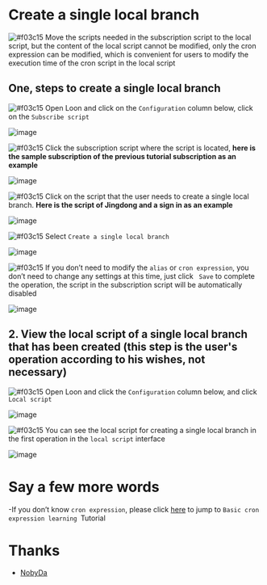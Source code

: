 # Create a single local branch

![#f03c15](https://placehold.it/15/f03c15/000000?text=+) Move the scripts needed in the subscription script to the local script, but the content of the local script cannot be modified, only the cron expression can be modified, which is convenient for users to modify the execution time of the cron script in the local script

## One, steps to create a single local branch

![#f03c15](https://placehold.it/15/f03c15/000000?text=+) Open Loon and click on the `Configuration` column below, click on the `Subscribe script`

![image](https://raw.githubusercontent.com/chiupam/tutorial-image/master/Loon/Plus/Remote_Script.jpg)

![#f03c15](https://placehold.it/15/f03c15/000000?text=+) Click the subscription script where the script is located, **here is the sample subscription of the previous tutorial subscription as an example**

![image](https://raw.githubusercontent.com/chiupam/tutorial-image/master/Loon/Plus/Branch_1.jpg)

![#f03c15](https://placehold.it/15/f03c15/000000?text=+) Click on the script that the user needs to create a single local branch. **Here is the script of Jingdong and a sign in as an example**

![image](https://raw.githubusercontent.com/chiupam/tutorial-image/master/Loon/Plus/Branch_2.jpg)

![#f03c15](https://placehold.it/15/f03c15/000000?text=+) Select `Create a single local branch`

![image](https://raw.githubusercontent.com/chiupam/tutorial-image/master/Loon/Plus/Branch_3.jpg)

![#f03c15](https://placehold.it/15/f03c15/000000?text=+) If you don’t need to modify the `alias` or `cron expression`, you don’t need to change any settings at this time, just click ` Save` to complete the operation, the script in the subscription script will be automatically disabled

![image](https://raw.githubusercontent.com/chiupam/tutorial-image/master/Loon/Plus/Branch_4.jpg)

## 2. View the local script of a single local branch that has been created (this step is the user's operation according to his wishes, not necessary)

![#f03c15](https://placehold.it/15/f03c15/000000?text=+) Open Loon and click the `Configuration` column below, and click `Local script`

![image](https://raw.githubusercontent.com/chiupam/tutorial-image/master/Loon/Plus/Local_Script.jpg)

![#f03c15](https://placehold.it/15/f03c15/000000?text=+) You can see the local script for creating a single local branch in the first operation in the `local script` interface

![image](https://raw.githubusercontent.com/chiupam/tutorial-image/master/Loon/Plus/Branch_5.jpg)

# Say a few more words

-If you don’t know `cron expression`, please click [here](https://github.com/chiupam/tutorial/blob/master/Loon/Plus/cron_EN.md) to jump to `Basic cron expression learning `Tutorial

# Thanks

- [NobyDa](https://github.com/NobyDa/Script/blob/master/JD-DailyBonus/JD_DailyBonus.js)
